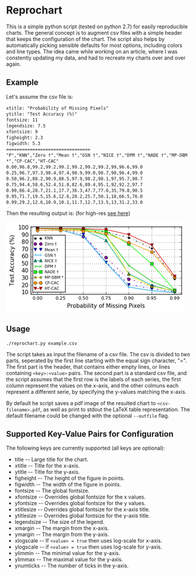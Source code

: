 # Reprochart

This is a simple python script (tested on python 2.7) for easily reproducible charts. The general concept is to augment csv files with a simple header that keeps the configuration of the chart. The script also helps by automatically picking sensible defaults for most options, including colors and line types. The idea came while working on an article, where I was constently updating my data, and had to recreate my charts over and over again.

## Example

Let's assume the csv file is:
```
xtitle: "Probability of Missing Pixels"
ytitle: "Test Accuracy (%)"
fontsize: 11
legendsize: 7.5
xfontsize: 9
figheight: 2.3
figwidth: 5.3
================================
"P","KNN","Zero †","Mean †","GSN †","NICE †","DPM †","NADE †","MP-DBM *","CP-CAC","HT-CAC"
0.00,96.8,99.2,99.2,99.2,99.2,99.2,99.2,99,96.6,99.0
0.25,96.7,97.3,98.4,97.4,98.9,99.0,98.7,98,96.4,99.0
0.50,96.2,88.2,90.9,88.5,97.9,98.2,98.1,97,95.7,98.7
0.75,94.4,58.6,52.4,51.8,82.6,89.4,95.1,92,92.2,97.7
0.90,86.4,28.7,21.1,17.7,36.3,47.7,77.6,35,79.8,90.5
0.95,71.7,19.5,15.6,12.6,20.2,25.7,50.1,18,66.5,76.0
0.99,29.2,12.6,10.9,10.1,11.7,12.7,13.5,13,31.2,33.0
```

Then the resulting output is: (for high-res [see here](examples/example1.pdf))

![Example chart](examples/example1.png)

## Usage

```
./reprochart.py example.csv
```

The script takes as input the filename of a csv file. The csv is divided to two parts, seperated by the first line starting with the equal sign character, "=". The first part is the header, that contains either empty lines, or lines containing ``<key>:<value>`` pairs. The second part is a standard csv file, and the script assumes that the first row is the labels of each series, the first column represent the values on the x-axis, and the other colmuns each represent a different serie, by specifying the y-values matching the x-axis.

By default he script saves a pdf image of the resulted chart to ``<csv-filename>.pdf``, as well as print to stdout the LaTeX table representation. The default filename could be changed with the optional ``--outfile`` flag.

## Supported Key-Value Pairs for Configuration

The following keys are currently supported (all keys are optional):

 * title -- Large title for the chart.
 * xtitle -- Title for the x-axis.
 * ytitle -- Title for the y-axis.
 * figheight -- The height of the figure in points.
 * figwidth -- The width of the figure in points.
 * fontsize -- The global fontsize.
 * xfontsize -- Overrides global fontsize for the x values.
 * yfontsize -- Overrides global fontsize for the y values.
 * xtitlesize -- Overrides global fontsize for the x-axis title.
 * ytitlesize -- Overrides global fontsize for the y-axis title.
 * legendsize -- The size of the legend.
 * xmargin -- The margin from the x-axis.
 * ymargin -- The margin from the y-axis.
 * xlogscale -- If ``<value> = true`` then uses log-scale for x-axis.
 * ylogscale -- if ``<value> = true`` then uses log-scale for y-axis.
 * ylimmin -- The minimal value for the y-axis.
 * ylimmax -- The maximal value for the y-axis.
 * ynumticks -- The number of ticks in the y-axis.
